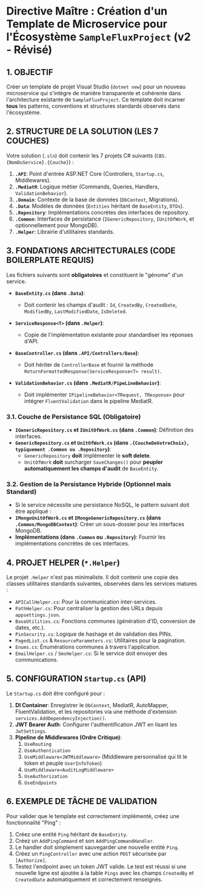 # Directive Maître : Création d'un Template de Microservice pour l'Écosystème `SampleFluxProject` (v2 - Révisé)

## 1. OBJECTIF

Créer un template de projet Visual Studio (`dotnet new`) pour un nouveau microservice qui s'intègre de manière transparente et cohérente dans l'architecture existante de `SampleFluxProject`. Ce template doit incarner **tous** les patterns, conventions et structures standards observés dans l'écosystème.

## 2. STRUCTURE DE LA SOLUTION (LES 7 COUCHES)

Votre solution (`.sln`) doit contenir les 7 projets C# suivants (`CBS.{NomDuService}.{Couche}`) :
1.  **`.API`**: Point d'entrée ASP.NET Core (Controllers, `Startup.cs`, Middlewares).
2.  **`.MediatR`**: Logique métier (Commands, Queries, Handlers, `ValidationBehavior`).
3.  **`.Domain`**: Contexte de la base de données (`DbContext`, Migrations).
4.  **`.Data`**: Modèles de données (`Entities` héritant de `BaseEntity`, `DTOs`).
5.  **`.Repository`**: Implémentations concrètes des interfaces de repository.
6.  **`.Common`**: Interfaces de persistance (`IGenericRepository`, `IUnitOfWork`, et optionnellement pour MongoDB).
7.  **`.Helper`**: Librairie d'utilitaires standards.

## 3. FONDATIONS ARCHITECTURALES (CODE BOILERPLATE REQUIS)

Les fichiers suivants sont **obligatoires** et constituent le "génome" d'un service.

-   **`BaseEntity.cs` (dans `.Data`)**:
    -   Doit contenir les champs d'audit : `Id`, `CreatedBy`, `CreatedDate`, `ModifiedBy`, `LastModifiedDate`, `IsDeleted`.

-   **`ServiceResponse<T>` (dans `.Helper`)**:
    -   Copie de l'implémentation existante pour standardiser les réponses d'API.

-   **`BaseController.cs` (dans `.API/Controllers/Base`)**:
    -   Doit hériter de `ControllerBase` et fournir la méthode `ReturnFormattedResponse(ServiceResponse<T> result)`.

-   **`ValidationBehavior.cs` (dans `.MediatR/PipeLineBehavior`)**:
    -   Doit implémenter `IPipelineBehavior<TRequest, TResponse>` pour intégrer `FluentValidation` dans le pipeline MediatR.

### 3.1. Couche de Persistance SQL (Obligatoire)

-   **`IGenericRepository.cs` et `IUnitOfWork.cs` (dans `.Common`)**: Définition des interfaces.
-   **`GenericRepository.cs` et `UnitOfWork.cs` (dans `.{CoucheDeVotreChoix}, typiquement .Common ou .Repository`)**:
    -   `GenericRepository` **doit** implémenter le **soft delete**.
    -   `UnitOfWork` **doit** surcharger `SaveChanges()` pour **peupler automatiquement les champs d'audit** de `BaseEntity`.

### 3.2. Gestion de la Persistance Hybride (Optionnel mais Standard)

-   Si le service nécessite une persistance NoSQL, le pattern suivant doit être appliqué :
-   **`IMongoUnitOfWork.cs` et `IMongoGenericRepository.cs` (dans `.Common/MongoDBContext`)**: Créer un sous-dossier pour les interfaces MongoDB.
-   **Implémentations (dans `.Common` ou `.Repository`)**: Fournir les implémentations concrètes de ces interfaces.

## 4. PROJET HELPER (`*.Helper`)

Le projet `.Helper` n'est pas minimaliste. Il doit contenir une copie des classes utilitaires standards suivantes, observées dans les services matures :
-   `APICallHelper.cs`: Pour la communication inter-services.
-   `PathHelper.cs`: Pour centraliser la gestion des URLs depuis `appsettings.json`.
-   `BaseUtilities.cs`: Fonctions communes (génération d'ID, conversion de dates, etc.).
-   `PinSecurity.cs`: Logique de hashage et de validation des PINs.
-   `PagedList.cs` & `ResourceParameters.cs`: Utilitaires pour la pagination.
-   `Enums.cs`: Énumérations communes à travers l'application.
-   `EmailHelper.cs` / `SmsHelper.cs`: Si le service doit envoyer des communications.

## 5. CONFIGURATION `Startup.cs` (API)

Le `Startup.cs` doit être configuré pour :
1.  **DI Container**: Enregistrer le `DbContext`, MediatR, AutoMapper, FluentValidation, et les repositories via une méthode d'extension `services.AddDependencyInjection()`.
2.  **JWT Bearer Auth**: Configurer l'authentification JWT en lisant les `JwtSettings`.
3.  **Pipeline de Middlewares (Ordre Critique)**:
    1.  `UseRouting`
    2.  `UseAuthentication`
    3.  `UseMiddleware<JWTMiddleware>` (Middleware personnalisé qui lit le token et peuple `UserInfoToken`)
    4.  `UseMiddleware<AuditLogMiddleware>`
    5.  `UseAuthorization`
    6.  `UseEndpoints`

## 6. EXEMPLE DE TÂCHE DE VALIDATION

Pour valider que le template est correctement implémenté, créez une fonctionnalité "Ping" :
1.  Créez une entité `Ping` héritant de `BaseEntity`.
2.  Créez un `AddPingCommand` et son `AddPingCommandHandler`.
3.  Le handler doit simplement sauvegarder une nouvelle entité `Ping`.
4.  Créez un `PingController` avec une action `POST` sécurisée par `[Authorize]`.
5.  Testez l'endpoint avec un token JWT valide. Le test est réussi si une nouvelle ligne est ajoutée à la table `Pings` avec les champs `CreatedBy` et `CreatedDate` automatiquement et correctement renseignés.
